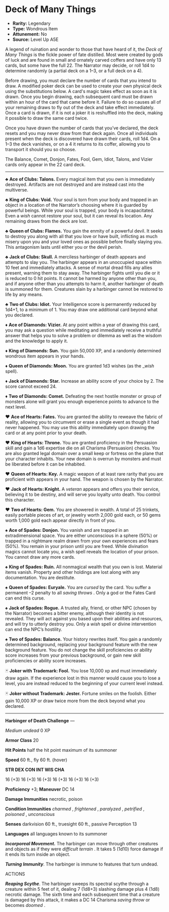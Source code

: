 
# Deck of Many Things

* **Rarity:** Legendary
* **Type:** Wondrous Item
* **Attunement:** No
* **Source:** Level Up A5E


A legend of ruination and wonder to those that have heard of it, the _Deck of Many Things_ is the fickle power of fate distilled. Most were created by gods of luck and are found in small and ornately carved coffers and have only 13 cards, but some have the full 22\. The Narrator may decide, or roll 1d4 to determine randomly (a partial deck on a 1–3, or a full deck on a 4).

Before drawing, you must declare the number of cards that you intend to draw. A modified poker deck can be used to create your own physical deck using the substitutions below. A card's magic takes effect as soon as it is drawn. Once you begin drawing, each subsequent card must be drawn within an hour of the card that came before it. Failure to do so causes all of your remaining draws to fly out of the deck and take effect immediately. Once a card is drawn, if it is not a joker it is reshuffled into the deck, making it possible to draw the same card twice.

Once you have drawn the number of cards that you’ve declared, the deck resets and you may never draw from that deck again. Once all individuals present when the deck is discovered have drawn their cards, roll 1d4\. On a 1–3 the deck vanishes, or on a 4 it returns to its coffer, allowing you to transport it should you so choose.

The Balance, Comet, Donjon, Fates, Fool, Gem, Idiot, Talons, and Vizier cards only appear in the 22 card deck.

---

♣ **Ace of Clubs: Talons.** Every magical item that you own is immediately destroyed. Artifacts are not destroyed and are instead cast into the multiverse.

♣ **King of Clubs: Void.** Your soul is torn from your body and trapped in an object in a location of the Narrator’s choosing where it is guarded by powerful beings. While your soul is trapped, your body is incapacitated. Even a _wish_ cannot restore your soul, but it can reveal its location. Any remaining draws from the deck are lost.

♣ **Queen of Clubs: Flames.** You gain the enmity of a powerful devil. It seeks to destroy you along with all that you love or have built, inflicting as much misery upon you and your loved ones as possible before finally slaying you. This antagonism lasts until either you or the devil perish.

♣ **Jack of Clubs: Skull.** A merciless harbinger of death appears and attempts to slay you. The harbinger appears in an unoccupied space within 10 feet and immediately attacks. A sense of mortal dread fills any allies present, warning them to stay away. The harbinger fights until you die or it is reduced to 0 hit points. It cannot be harmed by anyone other than you, and if anyone other than you attempts to harm it, another harbinger of death is summoned for them. Creatures slain by a harbinger cannot be restored to life by any means.

♣ **Two of Clubs: Idiot.** Your Intelligence score is permanently reduced by 1d4+1, to a minimum of 1\. You may draw one additional card beyond what you declared.

♦ **Ace of Diamonds: Vizier.** At any point within a year of drawing this card, you may ask a question while meditating and immediately receive a truthful answer that helps you to solve a problem or dilemma as well as the wisdom and the knowledge to apply it.

♦ **King of Diamonds: Sun.** You gain 50,000 XP, and a randomly determined wondrous item appears in your hands.

♦ **Queen of Diamonds: Moon.** You are granted 1d3 wishes (as the __wish_ spell).

♦ **Jack of Diamonds: Star.** Increase an ability score of your choice by 2\. The score cannot exceed 24.

♦ **Two of Diamonds: Comet.** Defeating the next hostile monster or group of monsters alone will grant you enough experience points to advance to the next level.

♥ **Ace of Hearts: Fates.** You are granted the ability to reweave the fabric of reality, allowing you to circumvent or erase a single event as though it had never happened. You may use this ability immediately upon drawing the card or at any point prior to your death.

♥ **King of Hearts: Throne.** You are granted proficiency in the Persuasion skill and gain a 1d6 expertise die on all Charisma (Persuasion) checks. You are also granted legal domain over a small keep or fortress on the plane that your character inhabits. Your new domain is overrun by monsters and must be liberated before it can be inhabited.

♥ **Queen of Hearts: Key.** A magic weapon of at least rare rarity that you are proficient with appears in your hand. The weapon is chosen by the Narrator.

♥ **Jack of Hearts: Knight.** A _veteran_  appears and offers you their service, believing it to be destiny, and will serve you loyalty unto death. You control this character.

♥ **Two of Hearts: Gem.** You are showered in wealth. A total of 25 trinkets, easily portable pieces of art, or jewelry worth 2,000 gold each, or 50 gems worth 1,000 gold each appear directly in front of you. 

♠ **Ace of Spades: Donjon.** You vanish and are trapped in an extradimensional space. You are either unconscious in a sphere (50%) or trapped in a nightmare realm drawn from your own experiences and fears (50%). You remain in your prison until you are freed. While divination magics cannot locate you, a wish spell reveals the location of your prison. You cannot draw any more cards.

♠ **King of Spades: Ruin.** All nonmagical wealth that you own is lost. Material items vanish. Property and other holdings are lost along with any documentation. You are destitute.

♠ **Queen of Spades: Euryale.** You are _cursed_  by the card. You suffer a permanent –2 penalty to all _saving throws_ . Only a god or the Fates Card can end this curse.

♠ **Jack of Spades: Rogue.** A trusted ally, friend, or other NPC (chosen by the Narrator) becomes a bitter enemy, although their identity is not revealed. They will act against you based upon their abilities and resources, and will try to utterly destroy you. Only a _wish_ spell or divine intervention can end the NPC’s hostility. 

♠ **Two of Spades: Balance.** Your history rewrites itself. You gain a randomly determined background, replacing your background feature with the new background feature. You do not change the skill proficiencies or ability score increases from your previous background, or gain new skill proficiencies or ability score increases.

🃏 **Joker with Trademark: Fool.** You lose 10,000 xp and must immediately draw again. If the experience lost in this manner would cause you to lose a level, you are instead reduced to the beginning of your current level instead.

🃏 **Joker without Trademark: Jester.** Fortune smiles on the foolish. Either gain 10,000 XP or draw twice more from the deck beyond what you declared.

---

**Harbinger of Death Challenge** —

_Medium undead_ 0 XP

**Armor Class** 20

**Hit Points** half the hit point maximum of its summoner

**Speed** 60 ft., fly 60 ft. (hover)

**STR DEX CON INT WIS CHA**

16 (+3) 16 (+3) 16 (+3) 16 (+3) 16 (+3) 16 (+3)

**Proficiency** +3; **Maneuver** DC 14

**Damage Immunities** necrotic, poison

**Condition Immunities** _charmed_ , _frightened_ , _paralyzed_ , _petrified_ , _poisoned_ , _unconscious_ 

**Senses** darkvision 60 ft., truesight 60 ft., passive Perception 13

**Languages** all languages known to its summoner

_**Incorporeal Movement.**_ The harbinger can move through other creatures and objects as if they were _difficult terrain_ . It takes 5 (1d10) force damage if it ends its turn inside an object.

_**Turning Immunity**_. The harbinger is immune to features that turn undead.

ACTIONS

**_Reaping Scythe_**. The harbinger sweeps its spectral scythe through a creature within 5 feet of it, dealing 7 (1d8+3) slashing damage plus 4 (1d8) necrotic damage. The sixth time and each subsequent time that a creature is damaged by this attack, it makes a DC 14 Charisma _saving throw_  or becomes _doomed_ .
